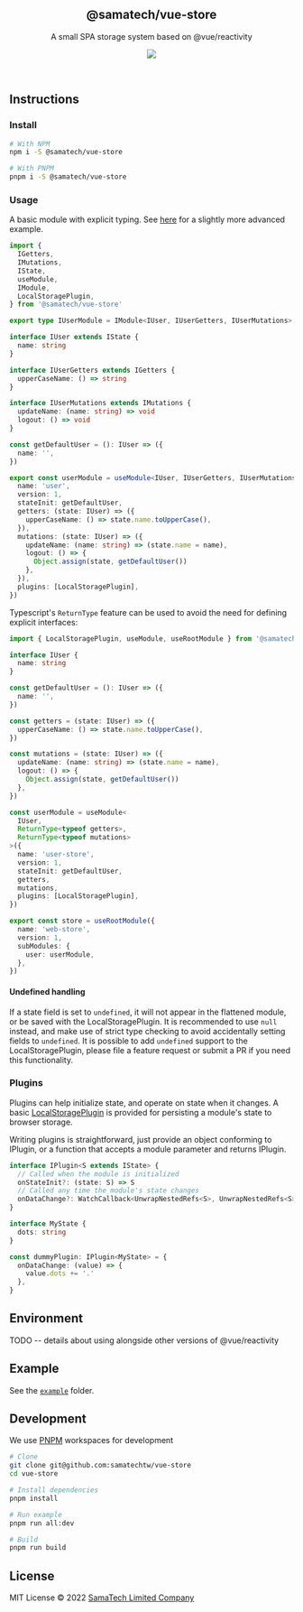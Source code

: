 <h2 align='center'>@samatech/vue-store</h2>

<p align='center'>A small SPA storage system based on @vue/reactivity</p>

<p align='center'>
<a href='https://www.npmjs.com/package/@samatech/vue-store'>
  <img src='https://img.shields.io/npm/v/@samatech/vue-store?color=222&style=flat-square'>
</a>
</p>

<br>

## Instructions

### Install

```bash
# With NPM
npm i -S @samatech/vue-store

# With PNPM
pnpm i -S @samatech/vue-store
```

### Usage

A basic module with explicit typing. See [here](./example/src/modules/web.ts) for a slightly more advanced example.

```ts
import {
  IGetters,
  IMutations,
  IState,
  useModule,
  IModule,
  LocalStoragePlugin,
} from '@samatech/vue-store'

export type IUserModule = IModule<IUser, IUserGetters, IUserMutations>

interface IUser extends IState {
  name: string
}

interface IUserGetters extends IGetters {
  upperCaseName: () => string
}

interface IUserMutations extends IMutations {
  updateName: (name: string) => void
  logout: () => void
}

const getDefaultUser = (): IUser => ({
  name: '',
})

export const userModule = useModule<IUser, IUserGetters, IUserMutations>({
  name: 'user',
  version: 1,
  stateInit: getDefaultUser,
  getters: (state: IUser) => ({
    upperCaseName: () => state.name.toUpperCase(),
  }),
  mutations: (state: IUser) => ({
    updateName: (name: string) => (state.name = name),
    logout: () => {
      Object.assign(state, getDefaultUser())
    },
  }),
  plugins: [LocalStoragePlugin],
})
```

Typescript's `ReturnType` feature can be used to avoid the need for defining explicit interfaces:

```ts
import { LocalStoragePlugin, useModule, useRootModule } from '@samatech/vue-store'

interface IUser {
  name: string
}

const getDefaultUser = (): IUser => ({
  name: '',
})

const getters = (state: IUser) => ({
  upperCaseName: () => state.name.toUpperCase(),
})

const mutations = (state: IUser) => ({
  updateName: (name: string) => (state.name = name),
  logout: () => {
    Object.assign(state, getDefaultUser())
  },
})

const userModule = useModule<
  IUser,
  ReturnType<typeof getters>,
  ReturnType<typeof mutations>
>({
  name: 'user-store',
  version: 1,
  stateInit: getDefaultUser,
  getters,
  mutations,
  plugins: [LocalStoragePlugin],
})

export const store = useRootModule({
  name: 'web-store',
  version: 1,
  subModules: {
    user: userModule,
  },
})
```

#### Undefined handling

If a state field is set to `undefined`, it will not appear in the flattened module, or be saved with the LocalStoragePlugin. It is recommended to use `null` instead, and make use of strict type checking to avoid accidentally setting fields to `undefined`. It is possible to add `undefined` support to the LocalStoragePlugin, please file a feature request or submit a PR if you need this functionality.

### Plugins

Plugins can help initialize state, and operate on state when it changes. A basic [LocalStoragePlugin](./lib/plugins.ts) is provided for persisting a module's state to browser storage.

Writing plugins is straightforward, just provide an object conforming to IPlugin, or a function that accepts a module parameter and returns IPlugin.

```ts
interface IPlugin<S extends IState> {
  // Called when the module is initialized
  onStateInit?: (state: S) => S
  // Called any time the module's state changes
  onDataChange?: WatchCallback<UnwrapNestedRefs<S>, UnwrapNestedRefs<S> | undefined>
}

interface MyState {
  dots: string
}

const dummyPlugin: IPlugin<MyState> = {
  onDataChange: (value) => {
    value.dots += '.'
  },
}
```

## Environment

TODO -- details about using alongside other versions of @vue/reactivity

## Example

See the [`example`](./example) folder.

## Development

We use [PNPM](https://pnpm.io/) workspaces for development

```bash
# Clone
git clone git@github.com:samatechtw/vue-store
cd vue-store

# Install dependencies
pnpm install

# Run example
pnpm run all:dev

# Build
pnpm run build
```

## License

MIT License © 2022 [SamaTech Limited Company](https://github.com/samatechtw)

